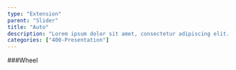 ```yaml
---
type: "Extension"
parent: "Slider"
title: "Auto"
description: "Lorem ipsum dolor sit amet, consectetur adipiscing elit. Nunc tempus laoreet leo sit amet iaculis."
categories: ["400-Presentation"]
---
```


###Wheel

<demo>
  <demovanilla src="inline/demo/slider/auto">
  </demovanilla>
</demo>
